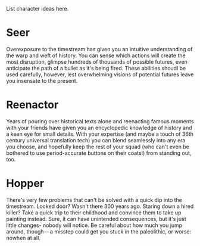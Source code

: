 List character ideas here.

# Seer
Overexposure to the timestream has given you an intuitive understanding of the warp and weft of history. You can sense which actions will create the most disruption, glimpse hundreds of thousands of possible futures, even anticipate the path of a bullet as it's being fired. These abilities shoudl be used carefully, however, lest overwhelming visions of potential futures leave you insensate to the present.

# Reenactor
Years of pouring over historical texts alone and reenacting famous moments with your friends have given you an encyclopedic knowledge of history and a keen eye for small details. With your expertise (and maybe a touch of 36th century universal translation tech) you can blend seamlessly into any era you choose, and hopefully keep the rest of your squad (who can't even be bothered to use period-accurate buttons on their coats!) from standing out, too.

# Hopper
There's very few problems that can't be solved with a quick dip into the timestream. Locked door? Wasn't there 300 years ago. Staring down a hired killer? Take a quick trip to their childhood and convince them to take up painting instead. Sure, it can have unintended consequences, but it's just little changes- nobody will notice. Be careful about how much you jump around, though-- a misstep could get you stuck in the paleolithic, or worse: nowhen at all.
